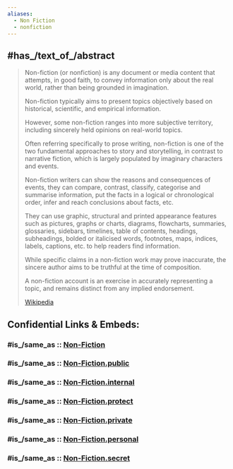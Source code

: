 ```yaml
---
aliases:
  - Non Fiction
  - nonfiction
---
```


## #has_/text_of_/abstract 

> Non-fiction (or nonfiction) is any document or media content 
> that attempts, in good faith, to convey information only about the real world, 
> rather than being grounded in imagination. 
> 
> Non-fiction typically aims to present topics objectively 
> based on historical, scientific, and empirical information. 
> 
> However, some non-fiction ranges into more subjective territory, 
> including sincerely held opinions on real-world topics.
>
> Often referring specifically to prose writing, non-fiction 
> is one of the two fundamental approaches to story and storytelling, 
> in contrast to narrative fiction, which is largely populated by imaginary characters and events. 
> 
> Non-fiction writers can show the reasons and consequences of events, 
> they can compare, contrast, classify, categorise and summarise information, 
> put the facts in a logical or chronological order, infer and reach conclusions about facts, etc. 
> 
> They can use graphic, structural and printed appearance features 
> such as pictures, graphs or charts, diagrams, flowcharts, summaries, glossaries, sidebars, 
> timelines, table of contents, headings, subheadings, bolded or italicised words, 
> footnotes, maps, indices, labels, captions, etc. to help readers find information.        
>
> While specific claims in a non-fiction work may prove inaccurate, 
> the sincere author aims to be truthful at the time of composition. 
> 
> A non-fiction account is an exercise in accurately representing a topic, 
> and remains distinct from any implied endorsement.
>
> [Wikipedia](https://en.wikipedia.org/wiki/Non-fiction) 


## Confidential Links & Embeds: 

### #is_/same_as :: [Non-Fiction](/_Standards/Media/Genre/Non-Fiction.md) 

### #is_/same_as :: [Non-Fiction.public](/_public/Media/Genre/Non-Fiction.public.md) 

### #is_/same_as :: [Non-Fiction.internal](/_internal/Media/Genre/Non-Fiction.internal.md) 

### #is_/same_as :: [Non-Fiction.protect](/_protect/Media/Genre/Non-Fiction.protect.md) 

### #is_/same_as :: [Non-Fiction.private](/_private/Media/Genre/Non-Fiction.private.md) 

### #is_/same_as :: [Non-Fiction.personal](/_personal/Media/Genre/Non-Fiction.personal.md) 

### #is_/same_as :: [Non-Fiction.secret](/_secret/Media/Genre/Non-Fiction.secret.md)

